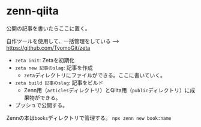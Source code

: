 # zenn-qiita

公開の記事を書いたらここに置く。

自作ツールを使用して、一括管理をしている
    --> https://github.com/TyomoGit/zeta

- `zeta init`: Zetaを初期化
- `zeta new 記事のslag`: 記事を作成
    - `zeta`ディレクトリにファイルができる。ここに書いていく。
- `zeta build 記事のslag`: 記事をビルド
    - Zenn用（`articles`ディレクトリ）とQiita用（`public`ディレクトリ）に成果物ができる。
- プッシュで公開する。

Zennの本は`books`ディレクトリで管理する。
`npx zenn new book:name`
